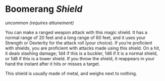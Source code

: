 # Boomerang *Shield*
*uncommon* *(requires attunement)*

You can make a ranged weapon attack with this magic shield. It has a normal range of 20 feet and a long range of 60 feet, and it uses your Strength or Dexterity for the attack roll (your choice). If you’re proficient with shields, you are proficient with attacks made using this shield. On a hit, it deals slashing damage; 1d4 if this is a buckler, 1d6 if it is a normal shield, or 1d8 if this is a tower shield. If you throw the shield, it reappears in your hand the instant after it hits or misses a target.

This shield is usually made of metal, and weighs next to nothing.
